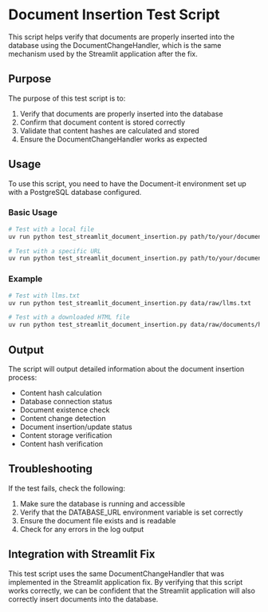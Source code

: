 # Document Insertion Test Script

This script helps verify that documents are properly inserted into the database using the DocumentChangeHandler, which is the same mechanism used by the Streamlit application after the fix.

## Purpose

The purpose of this test script is to:

1. Verify that documents are properly inserted into the database
2. Confirm that document content is stored correctly
3. Validate that content hashes are calculated and stored
4. Ensure the DocumentChangeHandler works as expected

## Usage

To use this script, you need to have the Document-it environment set up with a PostgreSQL database configured.

### Basic Usage

```bash
# Test with a local file
uv run python test_streamlit_document_insertion.py path/to/your/document.html

# Test with a specific URL
uv run python test_streamlit_document_insertion.py path/to/your/document.html --url https://example.com/document.html
```

### Example

```bash
# Test with llms.txt
uv run python test_streamlit_document_insertion.py data/raw/llms.txt

# Test with a downloaded HTML file
uv run python test_streamlit_document_insertion.py data/raw/documents/html/product_page.html
```

## Output

The script will output detailed information about the document insertion process:

- Content hash calculation
- Database connection status
- Document existence check
- Content change detection
- Document insertion/update status
- Content storage verification
- Content hash verification

## Troubleshooting

If the test fails, check the following:

1. Make sure the database is running and accessible
2. Verify that the DATABASE_URL environment variable is set correctly
3. Ensure the document file exists and is readable
4. Check for any errors in the log output

## Integration with Streamlit Fix

This test script uses the same DocumentChangeHandler that was implemented in the Streamlit application fix. By verifying that this script works correctly, we can be confident that the Streamlit application will also correctly insert documents into the database.